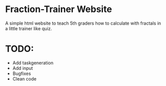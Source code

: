 # Fraction-Trainer Website
A simple html website to teach 5th graders how to calculate with fractals in a little trainer like quiz.

# TODO:
- Add taskgeneration
- Add input
- Bugfixes
- Clean code

